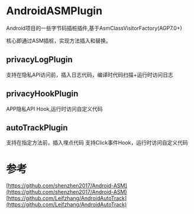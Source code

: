 # AndroidASMPlugin
 Android项目的一些字节码插桩插件,基于AsmClassVisitorFactory(AGP7.0+)
 
 核心即通过ASM插桩，实现方法插入和替换。
 
 ## privacyLogPlugin
 支持在隐私API访问前，插入日志代码，编译时代码扫描+运行时访问日志

 ## privacyHookPlugin
 APP隐私API Hook,运行时访问自定义代码
 
 ## autoTrackPlugin
 支持在指定方法前，插入埋点代码
 支持Click事件Hook，运行时访问自定义代码

# 参考
[https://github.com/shenzhen2017/Android-ASM](https://github.com/shenzhen2017/Android-ASM)
[https://github.com/Leifzhang/AndroidAutoTrack](https://github.com/Leifzhang/AndroidAutoTrack)
